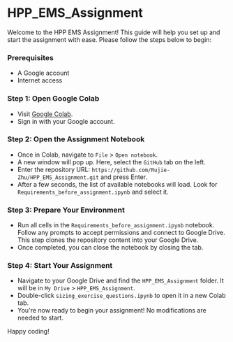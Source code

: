 # HPP_EMS_Assignment

Welcome to the HPP EMS Assignment! This guide will help you set up and start the assignment with ease. Please follow the steps below to begin:

### Prerequisites
- A Google account
- Internet access

### Step 1: Open Google Colab
- Visit [Google Colab](https://colab.research.google.com/).
- Sign in with your Google account.

### Step 2: Open the Assignment Notebook
- Once in Colab, navigate to `File` > `Open notebook`.
- A new window will pop up. Here, select the `GitHub` tab on the left.
- Enter the repository URL: `https://github.com/Rujie-Zhu/HPP_EMS_Assignment.git` and press Enter.
- After a few seconds, the list of available notebooks will load. Look for `Requirements_before_assignment.ipynb` and select it.

### Step 3: Prepare Your Environment
- Run all cells in the `Requirements_before_assignment.ipynb` notebook. Follow any prompts to accept permissions and connect to Google Drive. This step clones the repository content into your Google Drive.
- Once completed, you can close the notebook by closing the tab.

### Step 4: Start Your Assignment
- Navigate to your Google Drive and find the `HPP_EMS_Assignment` folder. It will be in `My Drive` > `HPP_EMS_Assignment`.
- Double-click `sizing_exercise_questions.ipynb` to open it in a new Colab tab.
- You're now ready to begin your assignment! No modifications are needed to start.

Happy coding!